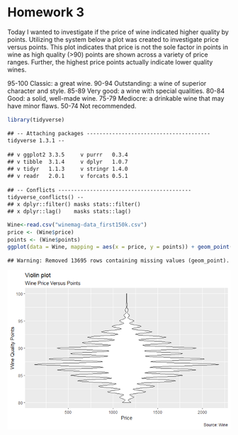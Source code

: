 Homework 3
================

Today I wanted to investigate if the price of wine indicated higher
quality by points. Utilizing the system below a plot was created to
investigate price versus points. This plot indicates that price is not
the sole factor in points in wine as high quality (&gt;90) points are
shown across a variety of price ranges. Further, the highest price
points actually indicate lower quality wines.

95-100 Classic: a great wine. 90-94 Outstanding: a wine of superior
character and style. 85-89 Very good: a wine with special qualities.
80-84 Good: a solid, well-made wine. 75-79 Mediocre: a drinkable wine
that may have minor flaws. 50-74 Not recommended.

``` r
library(tidyverse)
```

    ## -- Attaching packages --------------------------------------- tidyverse 1.3.1 --

    ## v ggplot2 3.3.5     v purrr   0.3.4
    ## v tibble  3.1.4     v dplyr   1.0.7
    ## v tidyr   1.1.3     v stringr 1.4.0
    ## v readr   2.0.1     v forcats 0.5.1

    ## -- Conflicts ------------------------------------------ tidyverse_conflicts() --
    ## x dplyr::filter() masks stats::filter()
    ## x dplyr::lag()    masks stats::lag()

``` r
Wine<-read.csv("winemag-data_first150k.csv")
price <- (Wine$price)
points <- (Wine$points)
ggplot(data = Wine, mapping = aes(x = price, y = points)) + geom_point()
```

    ## Warning: Removed 13695 rows containing missing values (geom_point).

![](hw_3_files/figure-gfm/unnamed-chunk-1-1.png)<!-- -->
